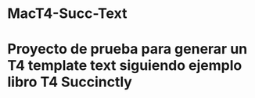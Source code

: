 # MacT4-Succ-Text

# Proyecto de prueba para generar un T4 template text siguiendo ejemplo libro T4 Succinctly

